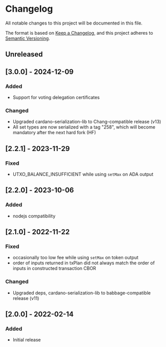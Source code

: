 # Changelog

All notable changes to this project will be documented in this file.

The format is based on [Keep a Changelog](https://keepachangelog.com/en/1.0.0/),
and this project adheres to [Semantic Versioning](https://semver.org/spec/v2.0.0.html).

## Unreleased

## [3.0.0] - 2024-12-09

### Added

- Support for voting delegation certificates

### Changed

- Upgraded cardano-serialization-lib to Chang-compatible release (v13)
- All set types are now serialized with a tag "258", which will become mandatory after the next hard fork (HF)

## [2.2.1] - 2023-11-29

### Fixed

- UTXO_BALANCE_INSUFFICIENT while using `setMax` on ADA output

## [2.2.0] - 2023-10-06

### Added

- nodejs compatibility

## [2.1.0] - 2022-11-22

### Fixed

- occasionally too low fee while using `setMax` on token output
- order of inputs returned in txPlan did not always match the order of inputs in constructed transaction CBOR

### Changed

- Upgraded deps, cardano-serialization-lib to babbage-compatible release (v11)

## [2.0.0] - 2022-02-14

### Added

- Initial release
